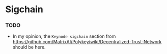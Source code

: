 # Sigchain

### TODO

- In my opinion, the `Keynode sigchain` section from
  https://github.com/MatrixAI/Polykey/wiki/Decentralized-Trust-Network should be
  here.
